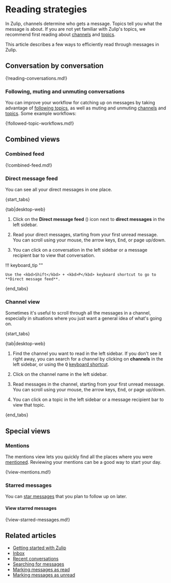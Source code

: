 # Reading strategies

In Zulip, channels determine who gets a message. Topics tell you what
the message is about. If you are not yet familiar with Zulip's topics,
we recommend first reading about [channels](introduction-to-channels) and
[topics](/help/introduction-to-topics).

This article describes a few ways to efficiently read through messages
in Zulip.

## Conversation by conversation

{!reading-conversations.md!}

### Following, muting and unmuting conversations

You can improve your workflow for catching up on messages by taking advantage of
[following topics](/help/follow-a-topic), as well as muting and unmuting
[channels](/help/mute-a-channel) and [topics](/help/mute-a-topic). Some example
workflows:

{!followed-topic-workflows.md!}

## Combined views

### Combined feed

{!combined-feed.md!}

### Direct message feed

You can see all your direct messages in one place.

{start_tabs}

{tab|desktop-web}

1. Click on the **Direct message feed** (<i class="zulip-icon
   zulip-icon-all-messages"></i>) icon next to **direct messages** in the left
   sidebar.

1. Read your direct messages, starting from your first unread message. You can
   scroll using your mouse, the arrow keys, <kbd>End</kbd>, or page up/down.

1. You can click on a conversation in the left sidebar or a message recipient
   bar to view that conversation.

!!! keyboard_tip ""

    Use the <kbd>Shift</kbd> + <kbd>P</kbd> keyboard shortcut to go to
    **Direct message feed**.

{end_tabs}

### Channel view

Sometimes it's useful to scroll through all the messages in a channel,
especially in situations where you just want a general idea of what's going
on.

{start_tabs}

{tab|desktop-web}

1. Find the channel you want to read in the left sidebar. If you don't see it
   right away, you can search for a channel by clicking on **channels** in the
   left sidebar, or using the <kbd>Q</kbd> [keyboard
   shortcut](/help/keyboard-shortcuts).

1. Click on the channel name in the left sidebar.

1. Read messages in the channel, starting from your first unread message. You can
  scroll using your mouse, the arrow keys, <kbd>End</kbd>, or page up/down.

1. You can click on a topic in the left sidebar or a message recipient bar to
   view that topic.

{end_tabs}

## Special views

### Mentions

The mentions view lets you quickly find all the places where you were
[mentioned](/help/mention-a-user-or-group). Reviewing your mentions can be a
good way to start your day.

{!view-mentions.md!}

### Starred messages

You can [star messages](/help/star-a-message) that you plan to follow up on later.

#### View starred messages

{!view-starred-messages.md!}

## Related articles

* [Getting started with Zulip](/help/getting-started-with-zulip)
* [Inbox](/help/inbox)
* [Recent conversations](/help/recent-conversations)
* [Searching for messages](/help/search-for-messages)
* [Marking messages as read](/help/marking-messages-as-read)
* [Marking messages as unread](/help/marking-messages-as-unread)
